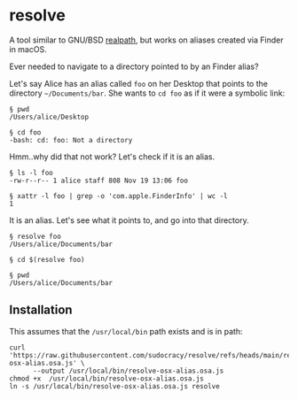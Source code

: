 # resolve
A tool similar to GNU/BSD [realpath][1], but works on aliases created via Finder in macOS.

Ever needed to navigate to a directory pointed to by an Finder alias?

Let's say Alice has an alias called `foo` on her Desktop that points to the directory `~/Documents/bar`. She wants to `cd foo` as if it were a symbolic link:

```
§ pwd
/Users/alice/Desktop

§ cd foo
-bash: cd: foo: Not a directory
```

Hmm..why did that not work? Let's check if it is an alias.

```
§ ls -l foo
-rw-r--r-- 1 alice staff 808 Nov 19 13:06 foo

§ xattr -l foo | grep -o 'com.apple.FinderInfo' | wc -l
1
```

It is an alias. Let's see what it points to, and go into that directory.

```
§ resolve foo
/Users/alice/Documents/bar

§ cd $(resolve foo)

§ pwd
/Users/alice/Documents/bar
```

## Installation

This assumes that the `/usr/local/bin` path exists and is in path:

```
curl 'https://raw.githubusercontent.com/sudocracy/resolve/refs/heads/main/resolve-osx-alias.osa.js' \
      --output /usr/local/bin/resolve-osx-alias.osa.js
chmod +x  /usr/local/bin/resolve-osx-alias.osa.js
ln -s /usr/local/bin/resolve-osx-alias.osa.js resolve
```

[1]: https://man.freebsd.org/cgi/man.cgi?realpath(1)
